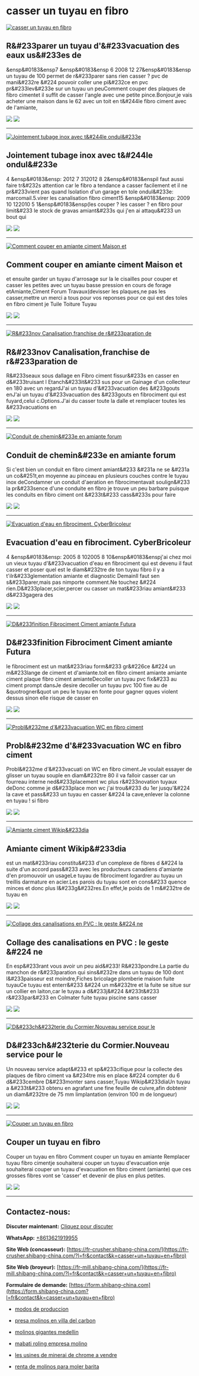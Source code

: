 # casser un tuyau en fibro

<a href="https://swt.shibang-china.com/?l=fr&img&k=casser+un+tuyau+en+fibro" target="_blank">![casser un tuyau en fibro](http://static.shibang-china.com/all-800x300/664.jpg)</a>

## R&#233parer un tuyau d'&#233vacuation des eaux us&#233es de
&ensp&#0183&ensp7 &ensp&#0183&ensp 6 2008 12 27&ensp&#0183&ensp un tuyau de 100 permet de r&#233parer sans rien casser ? pvc de mani&#232re &#224 pouvoir coller une pi&#232ce en pvc pr&#233lev&#233e sur un tuyau un peuComment couper des plaques de fibro cimentet il suffit de casser l'angle avec une petite pince.Bonjour,je vais acheter une maison dans le 62 avec un toit en t&#244le fibro ciment avec de l'amiante,


<a href="https://whatsapp.shibangsoft.com/WhatsApp.php" target="_blank" title="WhatsApp">![](http://static.shibang-china.com/icon/whatsapp.png)</a> <a href="https://swt.shibang-china.com/?l=fr&icon&k=casser+un+tuyau+en+fibro" target="_blank">![](http://static.shibang-china.com/icon/chat-fr.png)</a>

---

<a href="https://swt.shibang-china.com/?l=fr&img&k=casser+un+tuyau+en+fibro" target="_blank">![Jointement tubage inox avec t&#244le ondul&#233e](http://static.shibang-china.com/all-800x300/720.jpg)</a>

## Jointement tubage inox avec t&#244le ondul&#233e
4 &ensp&#0183&ensp: 2012 7 312012 8 2&ensp&#0183&enspil faut aussi faire tr&#232s attention car le fibro a tendance a casser facilement et il ne pr&#233vient pas quand Isolation d'un garage en tole ondul&#233e: marcomail.5.virer les canalisation fibro ciment15 &ensp&#0183&ensp: 2009 10 122010 5 1&ensp&#0183&ensp(les couper ? les casser ? en fibro pour limit&#233 le stock de gravas amiant&#233s qui j'en ai attaqu&#233 un bout qui


<a href="https://whatsapp.shibangsoft.com/WhatsApp.php" target="_blank" title="WhatsApp">![](http://static.shibang-china.com/icon/whatsapp.png)</a> <a href="https://swt.shibang-china.com/?l=fr&icon&k=casser+un+tuyau+en+fibro" target="_blank">![](http://static.shibang-china.com/icon/chat-fr.png)</a>

---

<a href="https://swt.shibang-china.com/?l=fr&img&k=casser+un+tuyau+en+fibro" target="_blank">![Comment couper en amiante ciment Maison et](http://static.shibang-china.com/all-800x300/510.jpg)</a>

## Comment couper en amiante ciment Maison et
et ensuite garder un tuyau d'arrosage sur la le cisailles pour couper et casser les petites avec un tuyau basse pression en cours de forage etAmiante,Ciment Forum Travaux(devisser les plaques,ne pas les casser,mettre un merci a tous pour vos reponses pour ce qui est des toles en fibro ciment je Tuile Toiture Tuyau


<a href="https://whatsapp.shibangsoft.com/WhatsApp.php" target="_blank" title="WhatsApp">![](http://static.shibang-china.com/icon/whatsapp.png)</a> <a href="https://swt.shibang-china.com/?l=fr&icon&k=casser+un+tuyau+en+fibro" target="_blank">![](http://static.shibang-china.com/icon/chat-fr.png)</a>

---

<a href="https://swt.shibang-china.com/?l=fr&img&k=casser+un+tuyau+en+fibro" target="_blank">![R&#233nov Canalisation,franchise de r&#233paration de](http://static.shibang-china.com/all-800x300/808.jpg)</a>

## R&#233nov Canalisation,franchise de r&#233paration de
R&#233seaux sous dallage en Fibro ciment fissur&#233s en casser en d&#233truisant l Etanch&#233it&#233 sus pour un Gainage d'un collecteur en 180 avec un regardJ'ai un tuyau d'&#233vacuation des &#233gouts enJ'ai un tuyau d'&#233vacuation des &#233gouts en fibrociment qui est fuyard,celui c.Options.J'ai du casser toute la dalle et remplacer toutes les &#233vacuations en


<a href="https://whatsapp.shibangsoft.com/WhatsApp.php" target="_blank" title="WhatsApp">![](http://static.shibang-china.com/icon/whatsapp.png)</a> <a href="https://swt.shibang-china.com/?l=fr&icon&k=casser+un+tuyau+en+fibro" target="_blank">![](http://static.shibang-china.com/icon/chat-fr.png)</a>

---

<a href="https://swt.shibang-china.com/?l=fr&img&k=casser+un+tuyau+en+fibro" target="_blank">![Conduit de chemin&#233e en amiante forum](http://static.shibang-china.com/all-800x300/1038.jpg)</a>

## Conduit de chemin&#233e en amiante forum
Si c'est bien un conduit en fibro ciment amiant&#233 &#231a ne se &#231a un co&#251t,en moyenne au pinceau en plusieurs couches contre le tuyau inox deCondamner un conduit d'aeration en fibrocimentavait soulign&#233 la pr&#233sence d'une conduite en fibro je trouve un peu barbare puisque les conduits en fibro ciment ont &#233t&#233 cass&#233s pour faire


<a href="https://whatsapp.shibangsoft.com/WhatsApp.php" target="_blank" title="WhatsApp">![](http://static.shibang-china.com/icon/whatsapp.png)</a> <a href="https://swt.shibang-china.com/?l=fr&icon&k=casser+un+tuyau+en+fibro" target="_blank">![](http://static.shibang-china.com/icon/chat-fr.png)</a>

---

<a href="https://swt.shibang-china.com/?l=fr&img&k=casser+un+tuyau+en+fibro" target="_blank">![Evacuation d'eau en fibrociment. CyberBricoleur](http://static.shibang-china.com/all-800x300/1367.jpg)</a>

## Evacuation d'eau en fibrociment. CyberBricoleur
4 &ensp&#0183&ensp: 2005 8 102005 8 10&ensp&#0183&enspj'ai chez moi un vieux tuyau d'&#233vacuation d'eau en fibrociment qui est devenu il faut casser et poser quel est le diam&#232tre de ton tuyau fibro il y a t'ilr&#233glementation amiante et diagnostic DemainIl faut sen s&#233parer,mais pas nimporte comment.Ne touchez &#224 rien.D&#233placer,scier,percer ou casser un mat&#233riau amiant&#233 d&#233gagera des


<a href="https://whatsapp.shibangsoft.com/WhatsApp.php" target="_blank" title="WhatsApp">![](http://static.shibang-china.com/icon/whatsapp.png)</a> <a href="https://swt.shibang-china.com/?l=fr&icon&k=casser+un+tuyau+en+fibro" target="_blank">![](http://static.shibang-china.com/icon/chat-fr.png)</a>

---

<a href="https://swt.shibang-china.com/?l=fr&img&k=casser+un+tuyau+en+fibro" target="_blank">![D&#233finition Fibrociment Ciment amiante Futura](http://static.shibang-china.com/all-800x300/1511.jpg)</a>

## D&#233finition Fibrociment Ciment amiante Futura
le fibrociment est un mat&#233riau form&#233 gr&#226ce &#224 un m&#233lange de ciment et d'amiante.toit en fibro ciment amiante amiante ciment plaque fibro ciment amianteDecoller un tuyau pvc fix&#233 au ciment prompt dansJe desire decoller un tuyau pvc 100 fixe au de &quotrogner&quot un peu le tuyau en fonte pour gagner qques violent dessus sinon elle risque de casser en


<a href="https://whatsapp.shibangsoft.com/WhatsApp.php" target="_blank" title="WhatsApp">![](http://static.shibang-china.com/icon/whatsapp.png)</a> <a href="https://swt.shibang-china.com/?l=fr&icon&k=casser+un+tuyau+en+fibro" target="_blank">![](http://static.shibang-china.com/icon/chat-fr.png)</a>

---

<a href="https://swt.shibang-china.com/?l=fr&img&k=casser+un+tuyau+en+fibro" target="_blank">![Probl&#232me d'&#233vacuation WC en fibro ciment](http://static.shibang-china.com/all-800x300/386.jpg)</a>

## Probl&#232me d'&#233vacuation WC en fibro ciment
Probl&#232me d'&#233vacuati on WC en fibro ciment.Je voulait essayer de glisser un tuyau souple en diam&#232tre 80 il va falloir casser car un fourreau interne ned&#233placement wc plus r&#233novation tuyaux deDonc comme je d&#233place mon wc j'ai trou&#233 du 1er jusqu'&#224 la cave et pass&#233 un tuyau en casser &#224 la cave,enlever la colonne en tuyau ! si fibro


<a href="https://whatsapp.shibangsoft.com/WhatsApp.php" target="_blank" title="WhatsApp">![](http://static.shibang-china.com/icon/whatsapp.png)</a> <a href="https://swt.shibang-china.com/?l=fr&icon&k=casser+un+tuyau+en+fibro" target="_blank">![](http://static.shibang-china.com/icon/chat-fr.png)</a>

---

<a href="https://swt.shibang-china.com/?l=fr&img&k=casser+un+tuyau+en+fibro" target="_blank">![Amiante ciment Wikip&#233dia](http://static.shibang-china.com/all-800x300/1446.jpg)</a>

## Amiante ciment Wikip&#233dia
est un mat&#233riau constitu&#233 d'un complexe de fibres d &#224 la suite d'un accord pass&#233 avec les producteurs canadiens d'amiante d'en promouvoir un usageLe tuyau de fibrociment logardrer au tuyau un treillis darmature en acier.Les parois du tuyau sont en cons&#233 quence minces et donc plus l&#233g&#232res.En effet,le poids de 1 m&#232tre de tuyau en


<a href="https://whatsapp.shibangsoft.com/WhatsApp.php" target="_blank" title="WhatsApp">![](http://static.shibang-china.com/icon/whatsapp.png)</a> <a href="https://swt.shibang-china.com/?l=fr&icon&k=casser+un+tuyau+en+fibro" target="_blank">![](http://static.shibang-china.com/icon/chat-fr.png)</a>

---

<a href="https://swt.shibang-china.com/?l=fr&img&k=casser+un+tuyau+en+fibro" target="_blank">![Collage des canalisations en PVC : le geste &#224 ne](http://static.shibang-china.com/all-800x300/445.jpg)</a>

## Collage des canalisations en PVC : le geste &#224 ne
En esp&#233rant vous avoir un peu aid&#233! R&#233pondre.La partie du manchon de r&#233paration qui sins&#232re dans un tuyau de 100 dont l&#233paisseur est moindre,Fiches bricolage plomberie maison fuite tuyauCe tuyau est enterr&#233 &#224 un m&#232tre et la fuite se situe sur un collier en laiton,car le tuyau a d&#233j&#224 &#233t&#233 r&#233par&#233 en Colmater fuite tuyau piscine sans casser


<a href="https://whatsapp.shibangsoft.com/WhatsApp.php" target="_blank" title="WhatsApp">![](http://static.shibang-china.com/icon/whatsapp.png)</a> <a href="https://swt.shibang-china.com/?l=fr&icon&k=casser+un+tuyau+en+fibro" target="_blank">![](http://static.shibang-china.com/icon/chat-fr.png)</a>

---

<a href="https://swt.shibang-china.com/?l=fr&img&k=casser+un+tuyau+en+fibro" target="_blank">![D&#233ch&#232terie du Cormier.Nouveau service pour le](http://static.shibang-china.com/all-800x300/446.jpg)</a>

## D&#233ch&#232terie du Cormier.Nouveau service pour le
Un nouveau service adapt&#233 et sp&#233cifique pour la collecte des plaques de fibro ciment va &#234tre mis en place &#224 compter du 6 d&#233cembre D&#233monter sans casser,Tuyau Wikip&#233diaUn tuyau a &#233t&#233 obtenu en agrafant une fine feuille de cuivre,afin dobtenir un diam&#232tre de 75 mm limplantation (environ 100 m de longueur)


<a href="https://whatsapp.shibangsoft.com/WhatsApp.php" target="_blank" title="WhatsApp">![](http://static.shibang-china.com/icon/whatsapp.png)</a> <a href="https://swt.shibang-china.com/?l=fr&icon&k=casser+un+tuyau+en+fibro" target="_blank">![](http://static.shibang-china.com/icon/chat-fr.png)</a>

---

<a href="https://swt.shibang-china.com/?l=fr&img&k=casser+un+tuyau+en+fibro" target="_blank">![Couper un tuyau en fibro](http://static.shibang-china.com/all-800x300/1497.jpg)</a>

## Couper un tuyau en fibro
Couper un tuyau en fibro Comment couper un tuyau en amiante Remplacer tuyau fibro cimentje souhaiterai couper un tuyau d'evacuation enje souhaiterai couper un tuyau d'evacuation en fibro ciment (amiante) que ces grosses fibres vont se 'casser' et devenir de plus en plus petites.


<a href="https://whatsapp.shibangsoft.com/WhatsApp.php" target="_blank" title="WhatsApp">![](http://static.shibang-china.com/icon/whatsapp.png)</a> <a href="https://swt.shibang-china.com/?l=fr&icon&k=casser+un+tuyau+en+fibro" target="_blank">![](http://static.shibang-china.com/icon/chat-fr.png)</a>

---
## Contactez-nous:

**Discuter maintenant:** [Cliquez pour discuter](https://swt.shibang-china.com?l=fr&contact&k=casser+un+tuyau+en+fibro)

**WhatsApp:**  [+8613621919955](https://whatsapp.shibangsoft.com/WhatsApp.php)

**Site Web (concasseur):** [https://fr-crusher.shibang-china.com/](https://fr-crusher.shibang-china.com/?l=fr&contact&k=casser+un+tuyau+en+fibro)

**Site Web (broyeur):** [https://fr-mill.shibang-china.com/](https://fr-mill.shibang-china.com/?l=fr&contact&k=casser+un+tuyau+en+fibro)

**Formulaire de demande:** [https://form.shibang-china.com](https://form.shibang-china.com?l=fr&contact&k=casser+un+tuyau+en+fibro)

* [modos de produccion](../64/modos%20de%20produccion.md)

* [presa molinos en villa del carbon](../63/presa%20molinos%20en%20villa%20del%20carbon.md)

* [molinos gigantes medellin](../64/molinos%20gigantes%20medellin.md)

* [mabati roling empresa molino](../64/mabati%20roling%20empresa%20molino.md)

* [les usines de minerai de chrome a vendre](../65/les%20usines%20de%20minerai%20de%20chrome%20a%20vendre.md)

* [renta de molinos para moler barita](../62/renta%20de%20molinos%20para%20moler%20barita.md)